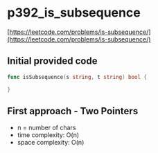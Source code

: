 # p392_is_subsequence

[https://leetcode.com/problems/is-subsequence/](https://leetcode.com/problems/is-subsequence/)

## Initial provided code

```go
func isSubsequence(s string, t string) bool {

}
```

## First approach - Two Pointers

- n = number of chars
- time complexity: O(n)
- space complexity: O(n)

